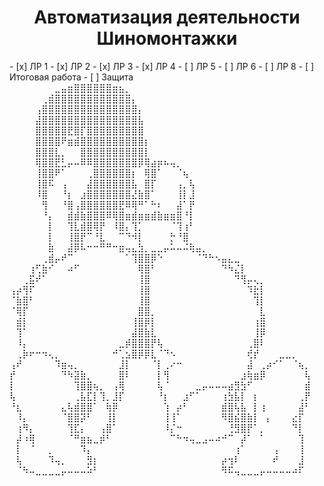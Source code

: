 <h1 align="center">Автоматизация деятельности Шиномонтажки</h1>
- [x] ЛР 1
- [x] ЛР 2
- [x] ЛР 3
- [x] ЛР 4
- [ ] ЛР 5
- [ ] ЛР 6
- [ ] ЛР 8
- [ ] Итоговая работа
- [ ] Защита
⠀⠀⠀⠀⠀⠀⠀⣀⣤⣶⣿⣿⣿⣿⣿⣿⣶⣦⡀⠀⠀⠀⠀⠀⠀⠀⠀⠀⠀⠀⠀⠀⠀⠀⠀⠀⠀⠀⠀⠀⠀⠀⠀⠀⠀⠀⠀
⠀⠀⠀⠀⠀⢀⣾⣿⣿⣿⣿⣿⣿⣿⣿⣿⣿⣿⣿⡄⠀⠀⠀⠀⠀⠀⠀⠀⠀⠀⠀⠀⠀⠀⠀⠀⠀⠀⠀⠀⠀⠀⠀⠀⠀⠀⠀
⠀⠀⠀⠀⢠⣿⣿⣿⣿⣿⣿⣿⣿⣿⣿⣿⣿⣿⣿⣿⡄⠀⠀⠀⠀⠀⠀⠀⠀⠀⠀⠀⠀⠀⠀⠀⠀⠀⠀⠀⠀⠀⠀⠀⠀⠀⠀
⠀⠀⠀⠀⣼⣿⣿⣿⣿⣿⣿⣿⣿⣿⣿⣿⣿⣿⣿⣿⣧⠀⠀⠀⠀⠀⠀⠀⠀⠀⠀⠀⠀⠀⠀⠀⠀⠀⠀⠀⠀⠀⠀⠀⠀⠀⠀
⠀⠀⠀⠀⣿⣿⣿⣿⣿⣟⣿⡏⣿⣿⣿⣿⣿⣿⣿⣿⣿⠀⠀⠀⠀⠀⠀⠀⠀⠀⠀⠀⠀⠀⠀⠀⠀⠀⠀⠀⠀⠀⠀⠀⠀⠀⠀
⠀⠀⠀⠀⣿⣿⣿⣿⠟⣶⣾⣿⣿⣿⣿⣿⣿⣿⣿⣿⣿⡆⠀⠀⠀⠀⠀⠀⠀⠀⠀⠀⠀⠀⠀⠀⠀⠀⠀⠀⠀⠀⠀⠀⠀⠀⠀
⠀⠀⠀⠀⣿⣿⣿⣇⡀⠀⠀⣿⣿⣿⣿⣿⣿⣿⣿⣿⣿⡇⠀⠀⠀⠀⠀⠀⠀⠀⠀⠀⠀⠀⠀⠀⠀⠀⠀⠀⠀⠀⠀⠀⠀⠀⠀
⠀⠀⠀⠀⢿⣿⣿⣟⣃⡤⠤⠿⠿⣿⣿⣿⣿⣿⣿⣿⡿⢿⣴⡶⠦⢤⡀⠀⠀⠀⠀⠀⠀⠀⠀⠀⠀⠀⠀⠀⠀⠀⠀⠀⠀⠀⠀
⠀⠀⠀⠀⢸⣿⣿⠟⠁⠀⠀⠀⢀⣿⣿⣿⣿⣿⣿⡆⠀⢿⣿⠁⠀⠀⠈⢦⠀⠀⠀⠀⠀⠀⠀⠀⠀⠀⠀⠀⠀⠀⠀⠀⠀⠀⠀
⠀⠀⠀⠀⢸⣿⠯⠀⢠⠀⠀⠀⣼⣿⣿⣿⣿⣿⣿⣧⠀⣿⡏⠀⠀⠀⢠⡀⢧⠀⠀⠀⠀⠀⠀⠀⠀⠀⠀⠀⠀⠀⠀⠀⠀⠀⠀
⠀⠀⠀⠀⠸⣿⠀⠀⠘⡆⠀⣰⣿⣿⣿⣿⣿⣿⣿⣜⣷⣿⠁⠀⠀⠀⢸⡇⣸⠀⠀⠀⠀⠀⠀⠀⠀⠀⠀⠀⠀⠀⠀⠀⠀⠀⠀
⠀⠀⠀⠀⠀⢻⠀⠀⠘⣿⢠⣿⣿⣿⣿⣿⣿⣟⠿⢿⠛⠁⠓⠆⠀⠀⣼⠁⡟⠀⠀⠀⠀⠀⠀⠀⠀⠀⠀⠀⠀⠀⠀⠀⠀⠀⠀
⠀⠀⠀⠀⠀⠘⡄⠀⠀⣾⣾⣷⣿⣿⣿⠿⢿⣿⣶⣾⣶⣶⣾⣷⣶⣶⣿⠘⡇⠀⠀⠀⠀⠀⠀⠀⠀⠀⠀⠀⠀⠀⠀⠀⠀⠀⠀
⠀⠀⠀⠀⠀⠀⡇⠀⠀⢹⣇⣾⣿⢿⡟⠀⠸⣿⡄⢹⡁⠀⠀⠀⠀⠈⢹⢰⠃⠀⠀⠀⠀⠀⠀⠀⠀⠀⠀⠀⠀⠀⠀⠀⠀⠀⠀
⠀⠀⠀⠀⠀⠀⡇⠀⠀⢸⣿⡟⠉⠘⣇⠀⠀⠉⠙⠺⡇⠀⠀⠀⠀⡓⠘⣿⠀⠀⠀⠀⠀⠀⠀⠀⠀⠀⠀⠀⠀⠀⠀⠀⠀⠀⠀
⠀⠀⠀⠀⠀⠀⣷⠀⠀⣼⡿⠧⠒⠒⠛⠛⠒⣶⢤⣄⣳⡀⣀⣀⡤⠥⠤⠬⢷⣤⡀⠀⠀⠀⠀⠀⠀⠀⠀⠀⠀⠀⠀⠀⠀⠀⠀
⠀⠀⠀⠀⠀⢀⣾⡤⠞⠉⠀⠀⠀⠀⠀⠀⠀⠀⠁⢹⣿⣿⡿⠑⠀⠀⠀⠀⠀⠈⠙⠓⠢⣤⣄⣀⠀⠀⠀⠀⠀⠀⠀⠀⠀⠀⠀
⠀⠀⠀⢰⢋⣷⠊⠀⠀⠴⠋⠀⠀⠀⠀⠀⠀⠀⠀⠀⢿⣿⠃⠀⠀⠀⠀⠀⠀⠀⠀⠀⠀⠙⠳⣌⡇⠀⠀⠀⠀⠀⠀⠀⠀⠀⠀
⠀⠀⢀⣯⠞⠁⠀⠀⠀⠀⠀⠀⠀⠀⠀⠀⠀⠀⠀⠀⢸⣿⠀⠀⠀⠀⠀⠀⠀⠀⠀⠀⠀⠀⠀⠙⢻⡤⢄⡀⠀⠀⠀⠀⠀⠀⠀
⢠⡴⢻⠏⠀⠀⠀⠀⠀⠀⠀⠀⠀⠀⠀⠀⠀⠀⠀⠀⢸⣿⠀⠀⠀⠀⠀⠀⠀⠀⠀⠀⠀⠀⠀⠀⠀⠹⣗⡇⠀⠀⠀⠀⠀⠀⠀
⠈⣷⣿⠃⠀⠀⠀⠀⠀⠀⠀⠀⠀⠀⠀⠀⠀⠀⠀⠀⢸⣿⠀⠀⠀⠀⠀⠀⠀⠀⠀⠀⠀⠀⠀⠀⠀⠀⢹⡇⠀⠀⠀⠀⠀⠀⠀
⠈⢿⡏⠀⠀⠀⠀⠀⠀⠀⠀⠀⠀⠀⠀⠀⠀⠀⠀⠀⣿⣿⡀⠀⠀⠀⠀⠀⠀⠀⠀⠀⠀⠀⠀⠀⠀⠀⠀⣇⠀⠀⠀⠀⠀⠀⠀
⠀⣾⡇⠀⠀⠀⠀⠀⠀⠀⠀⠀⠀⠀⠀⠀⠀⠀⠀⢸⣿⡿⡇⠀⠀⠀⠀⠀⠀⠀⠀⠀⠀⠀⠀⠀⠀⠀⢰⣿⠀⠀⠀⠀⠀⠀⠀
⠀⢹⠁⠀⠀⠀⠀⠀⠀⠀⠀⠀⠀⠀⠀⠀⠀⠀⠀⣼⣿⣷⣇⠀⠀⠀⠀⠀⠀⠀⠀⠀⠀⠀⠀⠀⠀⠀⢸⡿⠀⠀⠀⠀⠀⠀⠀
⠀⠸⡄⠀⠀⠀⠀⠀⠀⠀⠀⠀⠀⠀⠀⠀⠀⣀⡾⣿⣿⣿⡟⢧⠀⠀⠀⠀⠀⠀⠀⠀⠀⠀⠀⠀⠀⢀⣿⠇⠀⠀⠀⠀⠀⠀⠀
⠀⢀⡷⠖⠒⠲⢄⡀⠀⠀⠀⠀⠀⠀⠀⠀⠚⢁⣢⣿⡿⡿⣇⠈⠙⠢⠀⠀⠀⠀⠀⠀⠀⠀⠀⠀⠀⢞⡞⠀⠀⠀⣀⣀⡀⠀⠀
⢠⠞⠀⠀⠀⠀⠀⠹⣶⢤⡀⠀⠀⠀⠀⠀⠀⣸⡇⠀⠀⠀⠈⡇⢀⠔⠒⠀⠀⠀⠀⠀⠀⠀⠀⠀⠀⣼⠀⢀⡴⠊⠁⠀⠈⢦⡀
⡞⠀⠀⠀⠀⠀⠀⠀⠙⠳⣽⣷⡀⠀⠀⠀⠀⣿⠇⠀⠀⠀⠀⡇⢻⠀⠀⠀⠀⠀⠀⠀⠀⠀⠀⠀⣰⢷⣶⡿⠀⠀⠀⠀⠀⠀⢧
⡇⠀⠀⠀⠀⠀⠀⠀⠀⠀⢹⣿⣿⢦⡀⠀⢠⢿⠀⠀⠀⠀⠀⢧⠈⠀⠀⠀⠀⣀⡤⠤⠤⠤⣴⣻⣳⠋⠀⠀⠀⠀⠀⠀⠀⠀⣾
⢧⠀⠀⠀⠀⠀⠀⠀⠀⠀⢀⣧⣏⡇⢹⡀⣸⡏⠀⠀⠀⠀⠀⠘⡆⠀⠀⣰⠋⠁⠀⠀⠀⢰⣳⣧⡇⠀⡆⠀⠀⠀⠀⠀⠀⢀⡟
⠘⣆⠀⠀⠀⠀⠀⠀⣄⢧⣾⣿⣿⠁⠀⢷⡿⠀⠀⠀⠀⠀⠀⠀⢱⠀⡴⠃⠀⠀⠀⠀⠀⣾⣿⢧⣧⠀⡇⢰⠀⠀⠀⠀⠀⣼⠃
⠀⠸⡄⠀⠀⠀⠀⠀⠈⣿⣿⡽⠃⠀⠀⢸⡇⠀⠀⠀⠀⠀⠀⠀⢸⢸⠁⠀⠀⠀⠀⠀⠀⠻⣿⣮⣿⣷⡇⠀⡄⠀⠀⠀⣔⡏⠀
⠀⢰⠻⡄⠀⠀⠀⠀⠀⢹⣏⡄⠀⠀⢠⣿⠁⠀⠀⠀⠀⠀⠀⠀⠸⡌⠒⠀⠀⠀⠀⠀⠀⠀⢘⣻⣿⡟⠁⡀⠀⠀⠀⠀⠙⡇⠀
⠀⡼⠰⢿⠀⠀⠀⠀⠀⠈⠛⣶⣦⣀⡾⠃⠀⠀⠀⠀⠀⠀⠀⠀⠀⠉⠓⠲⢤⣀⣠⠤⠴⠚⠉⠀⡼⠁⠀⠁⠀⠀⠀⠀⠀⢹⠀
⠀⡇⠀⠈⠀⠀⡀⠀⠀⠀⠀⠹⡄⠀⠀⠀⠀⠀⠀⠀⠀⠀⠀⠀⠀⠀⠀⠀⠀⠀⠀⠀⠀⠀⠀⢰⠁⠀⠀⠀⠀⢠⠀⠀⠀⢸⠀
⠀⢧⠀⠀⠀⠀⠹⢤⡀⠀⠀⠀⣻⡆⠀⠀⠀⠀⠀⠀⠀⠀⠀⠀⠀⠀⠀⠀⠀⠀⠀⠀⠀⡴⢲⠇⠀⠀⠀⠀⠀⠞⠀⠀⠀⣸⠀
⠀⠈⠳⠤⣀⣀⣀⣀⡤⠤⠤⠤⠵⠃⠀⠀⠀⠀⠀⠀⠀⠀⠀⠀⠀⠀⠀⠀⠀⠀⠀⠀⠀⠻⠯⢤⣀⣀⣀⡤⠤⠤⠤⠤⠴⠏⠀

